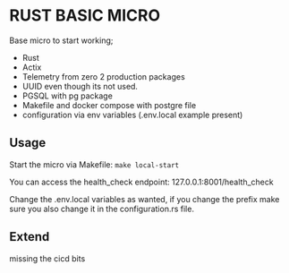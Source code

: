 # RUST BASIC MICRO

Base micro to start working;

* Rust
* Actix
* Telemetry from zero 2 production packages
* UUID even though its not used.
* PGSQL with pg package
* Makefile and docker compose with postgre file
* configuration via env variables (.env.local example present)

## Usage

Start the micro via Makefile:
`make local-start`

You can access the health_check endpoint: 127.0.0.1:8001/health_check

Change the .env.local variables as wanted, if you change the prefix
make sure you also change it in the configuration.rs file.

## Extend

missing the cicd bits

